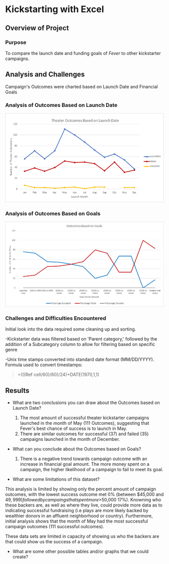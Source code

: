 # Kickstarting with Excel

## Overview of Project

### Purpose 

To compare the launch date and funding goals of *Fever* to other kickstarter campaigns. 	

## Analysis and Challenges

Campaign's Outcomes were charted based on Launch Date and Financial Goals

### Analysis of Outcomes Based on Launch Date

![Analysis of Outcomes Based on Launch Date](Resources/TheaterOutcomesbyLaunchDate.png)

### Analysis of Outcomes Based on Goals

![Analysis of Outcomes Based on Goals](Resources/OutcomesbyGoals.png)

### Challenges and Difficulties Encountered

Initial look into the data required some cleaning up and sorting.  

-Kickstarter data was filtered based on 'Parent category,' followed by the addition of a Subcategory column to allow for filtering based on specific genre  

-Unix time stamps converted into standard date format (MM/DD/YYYY). 
Formula used to convert timestamps:
> =(((Ref cell/60)/60)/24)+DATE(1970,1,1)


## Results

- What are two conclusions you can draw about the Outcomes based on Launch Date?
  1. The most amount of successful theater kickstarter campaigns launched in the month of May (111 Outcomes), suggesting that Fever's best chance of success is to launch in May.
  2. There are similar outcomes for successful (37) and failed (35) campaigns launched in the month of December.

- What can you conclude about the Outcomes based on Goals?
  1. There is a negative trend towards campaign outcome with an increase in financial goal amount.  The more money spent on a campaign, the higher likelihood of a campaign to fail to meet its goal.
 
- What are some limitations of this dataset?

This analysis is limited by showing only the percent amount of campaign outcomes, with the lowest success outcome met 0% (between
$45,000 and $49,999) followed by campaings that spent more >$50,000 17%). Knowning who these backers are, as well as where they live, could provide more data as to indicating successful fundraising (i.e plays are more likely backed by wealthier donors in an affluent neighborhood or country).  Furthermore, initial analysis shows that the month of May had the most successful campaign outcomes (111 successful outcomes).


These data sets are limited in capacity of showing us who the backers are that could show us the success of a campaign. 

- What are some other possible tables and/or graphs that we could create?

